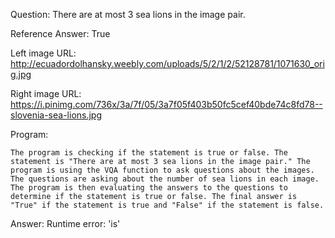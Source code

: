 Question: There are at most 3 sea lions in the image pair.

Reference Answer: True

Left image URL: http://ecuadordolhansky.weebly.com/uploads/5/2/1/2/52128781/1071630_orig.jpg

Right image URL: https://i.pinimg.com/736x/3a/7f/05/3a7f05f403b50fc5cef40bde74c8fd78--slovenia-sea-lions.jpg

Program:

```
The program is checking if the statement is true or false. The statement is "There are at most 3 sea lions in the image pair." The program is using the VQA function to ask questions about the images. The questions are asking about the number of sea lions in each image. The program is then evaluating the answers to the questions to determine if the statement is true or false. The final answer is "True" if the statement is true and "False" if the statement is false.
```
Answer: Runtime error: 'is'

